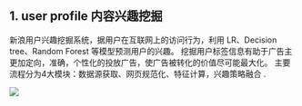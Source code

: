 
## 1. user profile 内容兴趣挖掘

新浪用户兴趣挖掘系统，据用户在互联网上的访问行为，利用 LR、Decision tree、Random Forest 等模型预测用户的兴趣。 
挖掘用户标签信息有助于广告主更加定向，准确，个性化的投放广告，使广告被转化的价值尽可能最大化。 
主要流程分为4大模块：数据源获取、网页规范化、特征计算，兴趣策略融合 .

![][img1]


[s1]: https://github.com/blair101/language/tree/master/java/springMVC_demo
[c1]: https://blog.csdn.net/robbyo/article/category/1328994/14

[1]: https://github.com/blair101/project/tree/master/cron-lingquan-offline-part
[2]: https://github.com/blair101/bigdata/tree/master/bigdata-offline-demo
[4]: /user_profile_content_interest/
[5]: /deeplearning/
[6]: /framework/

[redis_part]: https://github.com/blair101/project/tree/master/redis
[img1]: /images/resume_project/user_interest_img.png
